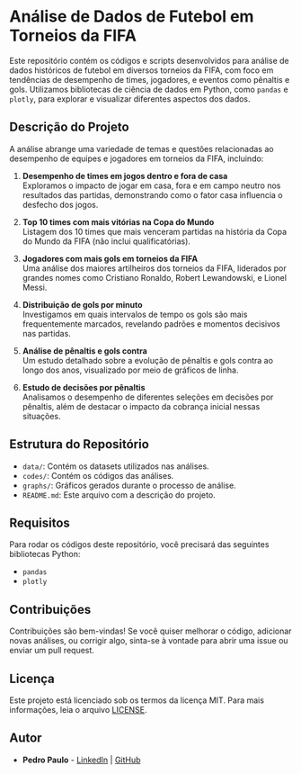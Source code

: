 # Análise de Dados de Futebol em Torneios da FIFA

Este repositório contém os códigos e scripts desenvolvidos para análise de dados históricos de futebol em diversos torneios da FIFA, com foco em tendências de desempenho de times, jogadores, e eventos como pênaltis e gols. Utilizamos bibliotecas de ciência de dados em Python, como `pandas` e `plotly`, para explorar e visualizar diferentes aspectos dos dados.

## Descrição do Projeto

A análise abrange uma variedade de temas e questões relacionadas ao desempenho de equipes e jogadores em torneios da FIFA, incluindo:

1. **Desempenho de times em jogos dentro e fora de casa**  
   Exploramos o impacto de jogar em casa, fora e em campo neutro nos resultados das partidas, demonstrando como o fator casa influencia o desfecho dos jogos.

2. **Top 10 times com mais vitórias na Copa do Mundo**  
   Listagem dos 10 times que mais venceram partidas na história da Copa do Mundo da FIFA (não inclui qualificatórias).

3. **Jogadores com mais gols em torneios da FIFA**  
   Uma análise dos maiores artilheiros dos torneios da FIFA, liderados por grandes nomes como Cristiano Ronaldo, Robert Lewandowski, e Lionel Messi.

4. **Distribuição de gols por minuto**  
   Investigamos em quais intervalos de tempo os gols são mais frequentemente marcados, revelando padrões e momentos decisivos nas partidas.

5. **Análise de pênaltis e gols contra**  
   Um estudo detalhado sobre a evolução de pênaltis e gols contra ao longo dos anos, visualizado por meio de gráficos de linha.

6. **Estudo de decisões por pênaltis**  
   Analisamos o desempenho de diferentes seleções em decisões por pênaltis, além de destacar o impacto da cobrança inicial nessas situações.

## Estrutura do Repositório

- `data/`: Contém os datasets utilizados nas análises.
- `codes/`: Contém os códigos das análises.
- `graphs/`: Gráficos gerados durante o processo de análise.
- `README.md`: Este arquivo com a descrição do projeto.

## Requisitos

Para rodar os códigos deste repositório, você precisará das seguintes bibliotecas Python:

- `pandas`
- `plotly`

## Contribuições

Contribuições são bem-vindas! Se você quiser melhorar o código, adicionar novas análises, ou corrigir algo, sinta-se à vontade para abrir uma issue ou enviar um pull request.

## Licença

Este projeto está licenciado sob os termos da licença MIT. Para mais informações, leia o arquivo [LICENSE](LICENSE).

## Autor

- **Pedro Paulo** - [LinkedIn](https://www.linkedin.com/in/ppaulopy/) | [GitHub](https://github.com/pedropaulo-d)
